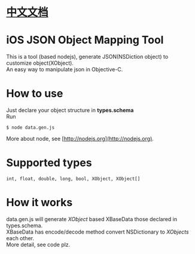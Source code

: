 # [中文文档](README.zh-CN.md)

# iOS JSON Object Mapping Tool
This is a tool (based nodejs), generate JSON(NSDiction object) to customize object(XObject).  
An easy way to manipulate json in Objective-C.

# How to use
Just declare your object structure in **types.schema**  
Run 
 
	$ node data.gen.js

More about node, see [http://nodejs.org](http://nodejs.org).

# Supported types
	int, float, double, long, bool, XObject, XObject[]

# How it works
data.gen.js will generate *XObject* based XBaseData those declared in types.schema.  
XBaseData has encode/decode method convert NSDictionary to *XObjects* each other.  
More detail, see code plz.
	